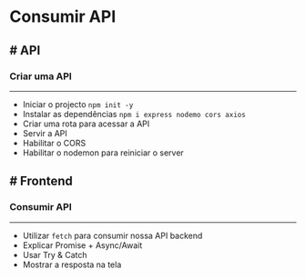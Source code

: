 # Consumir API

## # API

### Criar uma API
___
- Iniciar o projecto `npm init -y`
- Instalar as dependências `npm i express nodemo cors axios`
- Criar uma rota para acessar a API
- Servir a API
- Habilitar o CORS
- Habilitar o nodemon para reiniciar o server

## # Frontend

### Consumir API
----
- Utilizar `fetch` para consumir nossa API backend
- Explicar Promise + Async/Await
- Usar Try & Catch
- Mostrar a resposta na tela
